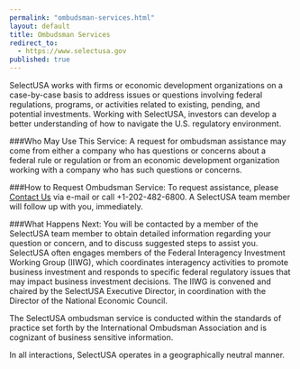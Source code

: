 ```yaml
---
permalink: "ombudsman-services.html"
layout: default
title: Ombudsman Services
redirect_to:
  - https://www.selectusa.gov
published: true
---
```


SelectUSA works with firms or economic development organizations on a case-by-case basis to address issues or questions involving federal regulations, programs, or activities related to existing, pending, and potential investments. Working with SelectUSA, investors can develop a better understanding of how to navigate the U.S. regulatory environment.

###Who May Use This Service:
A request for ombudsman assistance may come from either a company who has questions or concerns about a federal rule or regulation or from an economic development organization working with a company who has such questions or concerns. 

###How to Request Ombudsman Service:
To request assistance, please [Contact Us](mailto:info@selectusa.gov) via e-mail or call +1-202-482-6800. A SelectUSA team member will follow up with you, immediately.

###What Happens Next:
You will be contacted by a member of the SelectUSA team member to obtain detailed information regarding your question or concern, and to discuss suggested steps to assist you.  SelectUSA often engages members of the Federal Interagency Investment Working Group (IIWG), which coordinates interagency activities to promote business investment and responds to specific federal regulatory issues that may impact business investment decisions.  The IIWG is convened and chaired by the SelectUSA Executive Director, in coordination with the Director of the National Economic Council.

The SelectUSA ombudsman service is conducted within the standards of practice set forth by the International Ombudsman Association and is cognizant of business sensitive information.

In all interactions, SelectUSA operates in a geographically neutral manner.